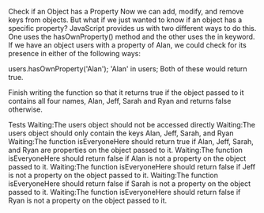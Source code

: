 Check if an Object has a Property
Now we can add, modify, and remove keys from objects. But what if we just wanted to know if an object has a specific property? JavaScript provides us with two different ways to do this. One uses the hasOwnProperty() method and the other uses the in keyword. If we have an object users with a property of Alan, we could check for its presence in either of the following ways:

users.hasOwnProperty('Alan');
'Alan' in users;
Both of these would return true.

Finish writing the function so that it returns true if the object passed to it contains all four names, Alan, Jeff, Sarah and Ryan and returns false otherwise.

Tests
Waiting:The users object should not be accessed directly
Waiting:The users object should only contain the keys Alan, Jeff, Sarah, and Ryan
Waiting:The function isEveryoneHere should return true if Alan, Jeff, Sarah, and Ryan are properties on the object passed to it.
Waiting:The function isEveryoneHere should return false if Alan is not a property on the object passed to it.
Waiting:The function isEveryoneHere should return false if Jeff is not a property on the object passed to it.
Waiting:The function isEveryoneHere should return false if Sarah is not a property on the object passed to it.
Waiting:The function isEveryoneHere should return false if Ryan is not a property on the object passed to it.